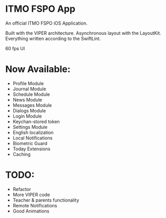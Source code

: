# ITMO FSPO App
An official ITMO FSPO iOS Application.

Built with the VIPER architecture.
Asynchronous layout with the LayoutKit.
Everything written according to the SwiftLint.

60 fps UI

# Now Available:
- Profile Module
- Journal Module
- Schedule Module
- News Module
- Messages Module
- Dialogs Module
- Login Module
- Keychan-stored token
- Settings Module
- English localization
- Local Notifications
- Biometric Guard
- Today Extensions
- Caching

# TODO:
- Refactor
- More VIPER code
- Teacher & parents functionality
- Remote Notifications
- Good Animations

